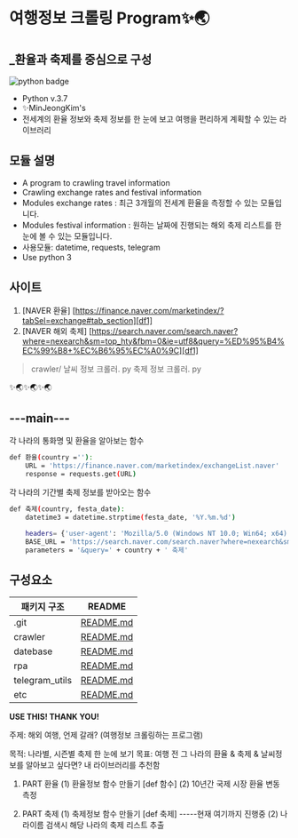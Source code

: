 # 여행정보 크롤링 Program✨🌏
## _환율과 축제를 중심으로 구성
![python badge](https://img.shields.io/badge/python-v.3.7%2B-blue)
- Python v.3.7
- ✨MinJeongKim's   
- 전세계의 환율 정보와 축제 정보를 한 눈에 보고 여행을 편리하게 계획할 수 있는 라이브러리

## 모듈 설명

- A program to crawling travel information
- Crawling exchange rates and festival information 
- Modules exchange rates : 최근 3개월의 전세계 환율을 측정할 수 있는 모듈입니다.
- Modules festival information : 원하는 날짜에 진행되는 해외 축제 리스트를 한 눈에 볼 수 있는 모듈입니다.
- 사용모듈: datetime, requests, telegram
- Use python 3

## 사이트
1. [NAVER 환율] [https://finance.naver.com/marketindex/?tabSel=exchange#tab_section][df1]
2. [NAVER 해외 축제] [https://search.naver.com/search.naver?where=nexearch&sm=top_hty&fbm=0&ie=utf8&query=%ED%95%B4%EC%99%B8+%EC%B6%95%EC%A0%9C][df1]

> crawler/
  날씨 정보 크롤러. py
  축제 정보 크롤러. py

✨🌏✨🌏✨🌏

## ---__main__---

각 나라의 통화명 및 환율을 알아보는 함수

```sh
def 환율(country =''):
    URL = 'https://finance.naver.com/marketindex/exchangeList.naver'
    response = requests.get(URL)
```

각 나라의 기간별 축제 정보를 받아오는 함수

```sh
def 축제(country, festa_date):
    datetime3 = datetime.strptime(festa_date, '%Y.%m.%d')

    headers= {'user-agent': 'Mozilla/5.0 (Windows NT 10.0; Win64; x64) AppleWebKit/537.36 (KHTML, like Gecko) Chrome/105.0.0.0 Safari/537.36'}
    BASE_URL = 'https://search.naver.com/search.naver?where=nexearch&sm=tab_etc&mra=bk5C&qvt=0'
    parameters = '&query=' + country + ' 축제'
```

## 구성요소


| 패키지 구조 | README |
| ------ | ------ |
| .git | [README.md][PlDb] |
| crawler | [README.md][PlGh] |
| datebase | [README.md][PlGd] |
| rpa | [README.md][PlMe] |
| telegram_utils | [README.md][PlGa] |
| etc | [README.md][PlGa] |

**USE THIS!  THANK YOU!**

[//]: # (These are reference links used in the body of this note and get stripped out when the markdown processor does its job. There is no need to format nicely because it shouldn't be seen. Thanks SO - http://stackoverflow.com/questions/4823468/store-comments-in-markdown-syntax)

   [dill]: <https://github.com/joemccann/dillinger>
   [git-repo-url]: <https://github.com/joemccann/dillinger.git>
   [john gruber]: <http://daringfireball.net>
   [df1]: <http://daringfireball.net/projects/markdown/>
   [markdown-it]: <https://github.com/markdown-it/markdown-it>
   [Ace Editor]: <http://ace.ajax.org>
   [node.js]: <http://nodejs.org>
   [Twitter Bootstrap]: <http://twitter.github.com/bootstrap/>
   [jQuery]: <http://jquery.com>
   [@tjholowaychuk]: <http://twitter.com/tjholowaychuk>
   [express]: <http://expressjs.com>
   [AngularJS]: <http://angularjs.org>
   [Gulp]: <http://gulpjs.com>

   [PlDb]: <https://github.com/joemccann/dillinger/tree/master/plugins/dropbox/README.md>
   [PlGh]: <https://github.com/joemccann/dillinger/tree/master/plugins/github/README.md>
   [PlGd]: <https://github.com/joemccann/dillinger/tree/master/plugins/googledrive/README.md>
   [PlOd]: <https://github.com/joemccann/dillinger/tree/master/plugins/onedrive/README.md>
   [PlMe]: <https://github.com/joemccann/dillinger/tree/master/plugins/medium/README.md>
   [PlGa]: <https://github.com/RahulHP/dillinger/blob/master/plugins/googleanalytics/README.md>


주제: 해외 여행, 언제 갈래? (여행정보 크롤링하는 프로그램)

목적: 나라별, 시즌별 축제 한 눈에 보기
목표: 여행 전 그 나라의 환율 & 축제 & 날씨정보를 알아보고 싶다면?
내 라이브러리를 추천함



1. PART 환율
(1) 환율정보 함수 만들기 [def 함수]
(2) 10년간 국제 시장 환율 변동 측정

2. PART 축제
(1) 축제정보 함수 만들기 [def 축제] -----현재 여기까지 진행중
(2) 나라이름 검색시 해당 나라의 축제 리스트 추출